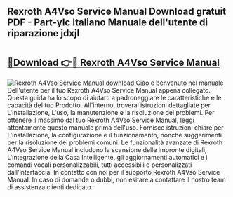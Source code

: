 ## Rexroth A4Vso Service Manual Download gratuit PDF - Part-yIc Italiano Manuale dell'utente di riparazione jdxjI

# <h2><a href="http://dffmq7.blite.top/?on=Rexroth+A4Vso+Service+Manual">🔗Download 👉🔴 Rexroth A4Vso Service Manual</a></h2>

[![Rexroth A4Vso Service Manual download](https://i.imgur.com/lujVjoI.png)](http://dffmq7.blite.top/?on=Rexroth+A4Vso+Service+Manual)
Ciao e benvenuto nel manuale Dell'utente per il tuo Rexroth A4Vso Service Manual appena collegato. Questa guida ha lo scopo di aiutarti a padroneggiare le caratteristiche e le capacità del tuo Prodotto. All'interno, troverai istruzioni dettagliate per L'installazione, L'uso, la manutenzione e la risoluzione dei problemi. Per ottenere il massimo dal tuo Rexroth A4Vso Service Manual, leggi attentamente questo manuale prima dell'uso. Fornisce istruzioni chiare per L'installazione, la configurazione e il funzionamento, nonché suggerimenti per la risoluzione dei problemi comuni. Le funzionalità avanzate di Rexroth A4Vso Service Manual includono la scansione delle impronte digitali, L'integrazione della Casa Intelligente, gli aggiornamenti automatici e i comandi vocali personalizzabili, tutti accessibili e personalizzati dall'interfaccia. In contatto con noi per il supporto Rexroth A4Vso Service Manual. In caso di domande o dubbi, non esitare a contattare il nostro team di assistenza clienti dedicato.
